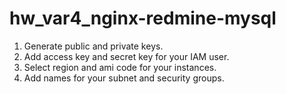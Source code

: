 # hw_var4_nginx-redmine-mysql
1. Generate public and private keys.
2. Add access key and secret key for your IAM user.
3. Select region and ami code for your instances.
4. Add names for your subnet and security groups.
